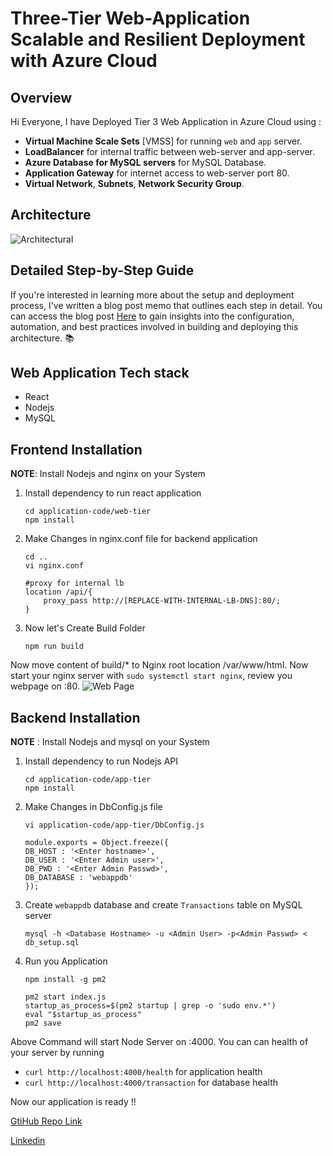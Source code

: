 
# Three-Tier Web-Application Scalable and Resilient Deployment with Azure Cloud

## Overview
Hi Everyone, I have Deployed Tier 3 Web Application in Azure Cloud using :
-  __Virtual Machine Scale Sets__ [VMSS] for running `web` and `app` server.
-  __LoadBalancer__ for internal traffic between web-server and app-server.
-  __Azure Database for MySQL servers__ for MySQL Database.
-  __Application Gateway__ for internet access to web-server port 80.
-  __Virtual Network__, __Subnets__, __Network Security Group__.

## Architecture
![Architectural](https://github.com/thakurnishu/Tier3WebApplication-AzureCloud/assets/90508814/53a53748-0dd5-40cc-9a29-4e56d62c7aa7)

## Detailed Step-by-Step Guide
If you're interested in learning more about the setup and deployment process, I've written a blog post memo that outlines each step in detail. You can access the blog post [Here](https://nishantsingh.hashnode.dev/10weeksofcloudops-secondweek) to gain insights into the configuration, automation, and best practices involved in building and deploying this architecture. 📚

## Web Application Tech stack
- React
- Nodejs
- MySQL

## Frontend Installation
__NOTE__: Install Nodejs and nginx on your System

1. Install dependency to run react application
    ```
    cd application-code/web-tier
    npm install
    ```
2. Make Changes in nginx.conf file for backend application
    ```
    cd ..
    vi nginx.conf
    ```
    ```
    #proxy for internal lb
    location /api/{
        proxy_pass http://[REPLACE-WITH-INTERNAL-LB-DNS]:80/;
    }
    ```
3. Now let's Create Build Folder
    ```
    npm run build
    ```
Now move content of build/* to Nginx root location /var/www/html. Now start your nginx server with ```sudo systemctl start nginx```, review you webpage on :80.
![Web Page](https://github.com/thakurnishu/10_Weeks_Of_CloudOps/assets/90508814/0d0eecc3-86ca-49d8-8b01-5b6384a0da91)

## Backend Installation
__NOTE__ : Install Nodejs and mysql on your System
1. Install dependency to run Nodejs API
    ```
    cd application-code/app-tier
    npm install
    ```
2. Make Changes in DbConfig.js file
    ```
    vi application-code/app-tier/DbConfig.js
    ```
    ```
    module.exports = Object.freeze({
    DB_HOST : '<Enter hostname>',
    DB_USER : '<Enter Admin user>',
    DB_PWD : '<Enter Admin Passwd>',
    DB_DATABASE : 'webappdb'
    });
    ```
3. Create `webappdb` database and create `Transactions` table on MySQL server 

    ```
    mysql -h <Database Hostname> -u <Admin User> -p<Admin Passwd> < db_setup.sql
    ```
4. Run you Application
    ```
    npm install -g pm2

    pm2 start index.js
    startup_as_process=$(pm2 startup | grep -o 'sudo env.*')
    eval "$startup_as_process"
    pm2 save
    ```

Above Command will start Node Server on :4000. You can can health of your server by running 
- ```curl http://localhost:4000/health``` for application health
- ```curl http://localhost:4000/transaction``` for database health

Now our application is ready !!

[GtiHub Repo Link](https://github.com/thakurnishu/10_Weeks_Of_CloudOps/tree/week2)

[Linkedin](https://linkedin.com/in/contact-nishant-singh)
